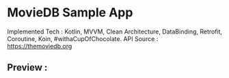 # MovieDB Sample App
Implemented Tech : Kotlin, MVVM, Clean Architecture, DataBinding, Retrofit, Coroutine, Koin, #withaCupOfChocolate. API Source : https://themoviedb.org

## Preview :

